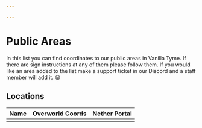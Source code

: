 ```yaml
---

---
```


# Public Areas

In this list you can find coordinates to our public areas in Vanilla Tyme. If there are sign instructions at any of them please follow them. If you would like an area added to the list make a support ticket in our Discord and a staff member will add it. 😀

## Locations

| Name | Overworld Coords | Nether Portal |
| ---- | ---------------- | ------------- |
|      |                  |               |


